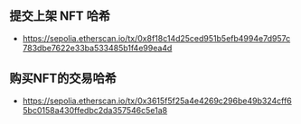 ## 提交上架 NFT 哈希
- https://sepolia.etherscan.io/tx/0x8f18c14d25ced951b5efb4994e7d957c783dbe7622e33ba533485b1f4e99ea4d

## 购买NFT的交易哈希
- https://sepolia.etherscan.io/tx/0x3615f5f25a4e4269c296be49b324cff65bc0158a430ffedbc2da357546c5e1a8


